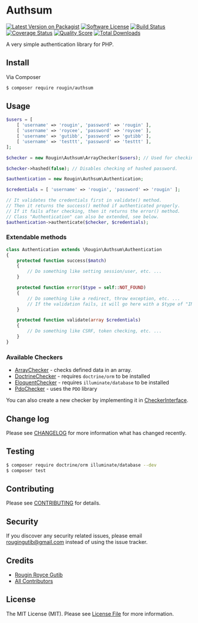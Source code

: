 # Authsum

[![Latest Version on Packagist][ico-version]][link-packagist]
[![Software License][ico-license]](LICENSE.md)
[![Build Status][ico-travis]][link-travis]
[![Coverage Status][ico-scrutinizer]][link-scrutinizer]
[![Quality Score][ico-code-quality]][link-code-quality]
[![Total Downloads][ico-downloads]][link-downloads]

A very simple authentication library for PHP.

## Install

Via Composer

``` bash
$ composer require rougin/authsum
```

## Usage

``` php
$users = [
    [ 'username' => 'rougin', 'password' => 'rougin' ],
    [ 'username' => 'roycee', 'password' => 'roycee' ],
    [ 'username' => 'gutibb', 'password' => 'gutibb' ],
    [ 'username' => 'testtt', 'password' => 'testtt' ],
];

$checker = new Rougin\Authsum\ArrayChecker($users); // Used for checking the data.

$checker->hashed(false); // Disables checking of hashed password.

$authentication = new Rougin\Authsum\Authentication;

$credentials = [ 'username' => 'rougin', 'password' => 'rougin' ];

// It validates the credentials first in validate() method.
// Then it returns the success() method if authenticated properly.
// If it fails after checking, then it returns the error() method.
// Class "Authentication" can also be extended, see below.
$authentication->authenticate($checker, $credentials);
```

### Extendable methods

``` php
class Authentication extends \Rougin\Authsum\Authentication
{
    protected function success($match)
    {
        // Do something like setting session/user, etc. ...
    }

    protected function error($type = self::NOT_FOUND)
    {
        // Do something like a redirect, throw exception, etc. ...
        // If the validation fails, it will go here with a $type of "INVALID"
    }

    protected function validate(array $credentials)
    {
        // Do something like CSRF, token checking, etc. ...
    }
}
```

### Available Checkers

* [ArrayChecker](src/Checker/ArrayChecker.php) - checks defined data in an array.
* [DoctrineChecker](src/Checker/DoctrineChecker.php) - requires `doctrine/orm` to be installed
* [EloquentChecker](src/Checker/EloquentChecker.php) - requires `illuminate/database` to be installed
* [PdoChecker](src/Checker/PdoChecker.php) - uses the `PDO` library

You can also create a new checker by implementing it in [CheckerInterface](src/Checker/CheckerInterface.php).

## Change log

Please see [CHANGELOG](CHANGELOG.md) for more information what has changed recently.

## Testing

``` bash
$ composer require doctrine/orm illuminate/database --dev
$ composer test
```

## Contributing

Please see [CONTRIBUTING](CONTRIBUTING.md) for details.

## Security

If you discover any security related issues, please email rougingutib@gmail.com instead of using the issue tracker.

## Credits

- [Rougin Royce Gutib][link-author]
- [All Contributors][link-contributors]

## License

The MIT License (MIT). Please see [License File](LICENSE.md) for more information.

[ico-version]: https://img.shields.io/packagist/v/rougin/authsum.svg?style=flat-square
[ico-license]: https://img.shields.io/badge/license-MIT-brightgreen.svg?style=flat-square
[ico-travis]: https://img.shields.io/travis/rougin/authsum/master.svg?style=flat-square
[ico-scrutinizer]: https://img.shields.io/scrutinizer/coverage/g/rougin/authsum.svg?style=flat-square
[ico-code-quality]: https://img.shields.io/scrutinizer/g/rougin/authsum.svg?style=flat-square
[ico-downloads]: https://img.shields.io/packagist/dt/rougin/authsum.svg?style=flat-square

[link-packagist]: https://packagist.org/packages/rougin/authsum
[link-travis]: https://travis-ci.org/rougin/authsum
[link-scrutinizer]: https://scrutinizer-ci.com/g/rougin/authsum/code-structure
[link-code-quality]: https://scrutinizer-ci.com/g/rougin/authsum
[link-downloads]: https://packagist.org/packages/rougin/authsum
[link-author]: https://github.com/rougin
[link-contributors]: ../../contributors
